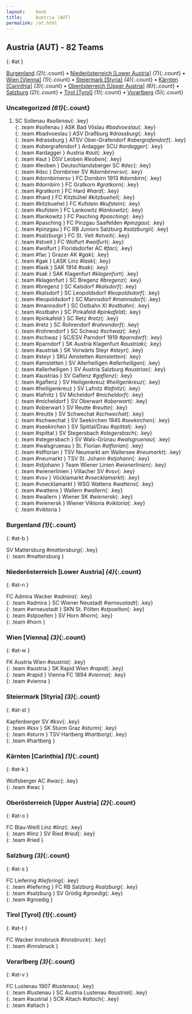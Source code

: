 ```yaml
---
layout:    book
title:     Austria (AUT)
permalink: /at.html
---
```


## Austria (AUT) - 82 Teams
{: #at }


[Burgenland](#at-b) _(2)_{:.count} • [Niederösterreich [Lower Austria]](#at-n) _(7)_{:.count} • [Wien [Vienna]](#at-w) _(1)_{:.count} • [Steiermark [Styria]](#at-st) _(4)_{:.count} • [Kärnten [Carinthia]](#at-k) _(3)_{:.count} • [Oberösterreich [Upper Austria]](#at-o) _(6)_{:.count} • [Salzburg](#at-s) _(2)_{:.count} • [Tirol [Tyrol]](#at-t) _(1)_{:.count} • [Vorarlberg](#at-v) _(5)_{:.count}


### Uncategorized _(61)_{:.count}

1. SC Sollenau _#sollenau_{: .key} <br>
{: .team #sollenau }
ASK Bad Vöslau _#badvoeslau_{: .key} <br>
{: .team #badvoeslau }
ASV Draßburg _#drassburg_{: .key} <br>
{: .team #drassburg }
ATSV Ober-Grafendorf _#obergrafendorf_{: .key} <br>
{: .team #obergrafendorf }
Ardagger SCU _#ardagger_{: .key} <br>
{: .team #ardagger }
Austria _#aut_{: .key} <br>
{: .team #aut }
DSV Leoben _#leoben_{: .key} <br>
{: .team #leoben }
Deutschlandsberger SC _#dsc_{: .key} <br>
{: .team #dsc }
Dornbirner SV _#dornbirnersv_{: .key} <br>
{: .team #dornbirnersv }
FC Dornbirn 1913 _#dornbirn_{: .key} <br>
{: .team #dornbirn }
FC Gratkorn _#gratkorn_{: .key} <br>
{: .team #gratkorn }
FC Hard _#hard_{: .key} <br>
{: .team #hard }
FC Kitzbühel _#kitzbuehel_{: .key} <br>
{: .team #kitzbuehel }
FC Kufstein _#kufstein_{: .key} <br>
{: .team #kufstein }
FC Lankowitz _#lankowitz_{: .key} <br>
{: .team #lankowitz }
FC Pasching _#pasching_{: .key} <br>
{: .team #pasching }
FC Pinzgau Saalfelden _#pinzgau_{: .key} <br>
{: .team #pinzgau }
FC RB Juniors Salzburg _#salzburgii_{: .key} <br>
{: .team #salzburgii }
FC St. Veit _#stveit_{: .key} <br>
{: .team #stveit }
FC Wolfurt _#wolfurt_{: .key} <br>
{: .team #wolfurt }
Floridsdorfer AC _#fac_{: .key} <br>
{: .team #fac }
Grazer AK _#gak_{: .key} <br>
{: .team #gak }
LASK Linz _#lask_{: .key} <br>
{: .team #lask }
SAK 1914 _#sak_{: .key} <br>
{: .team #sak }
SAK Klagenfurt _#klagenfurt_{: .key} <br>
{: .team #klagenfurt }
SC Bregenz _#bregenz_{: .key} <br>
{: .team #bregenz }
SC Kalsdorf _#kalsdorf_{: .key} <br>
{: .team #kalsdorf }
SC Leopoldsdorf _#leopoldsdorf_{: .key} <br>
{: .team #leopoldsdorf }
SC Mannsdorf _#mannsdorf_{: .key} <br>
{: .team #mannsdorf }
SC Ostbahn XI _#ostbahn_{: .key} <br>
{: .team #ostbahn }
SC Pinkafeld _#pinkafeld_{: .key} <br>
{: .team #pinkafeld }
SC Retz _#retz_{: .key} <br>
{: .team #retz }
SC Rohrendorf _#rohrendorf_{: .key} <br>
{: .team #rohrendorf }
SC Schwaz _#schwaz_{: .key} <br>
{: .team #schwaz }
SC/ESV Parndorf 1919 _#parndorf_{: .key} <br>
{: .team #parndorf }
SK Austria Klagenfurt _#austriak_{: .key} <br>
{: .team #austriak }
SK Vorwärts Steyr _#steyr_{: .key} <br>
{: .team #steyr }
SKU Amstetten _#amstetten_{: .key} <br>
{: .team #amstetten }
SV Allerheiligen _#allerheiligen_{: .key} <br>
{: .team #allerheiligen }
SV Austria Salzburg _#austrias_{: .key} <br>
{: .team #austrias }
SV Gaflenz _#gaflenz_{: .key} <br>
{: .team #gaflenz }
SV Heiligenkreuz _#heiligenkreuz_{: .key} <br>
{: .team #heiligenkreuz }
SV Lafnitz _#lafnitz_{: .key} <br>
{: .team #lafnitz }
SV Micheldorf _#micheldorf_{: .key} <br>
{: .team #micheldorf }
SV Oberwart _#oberwart_{: .key} <br>
{: .team #oberwart }
SV Reutte _#reutte_{: .key} <br>
{: .team #reutte }
SV Schwechat _#schwechat_{: .key} <br>
{: .team #schwechat }
SV Seekirchen 1945 _#seekirchen_{: .key} <br>
{: .team #seekirchen }
SV Spittal/Drau _#spittal_{: .key} <br>
{: .team #spittal }
SV Stegersbach _#stegersbach_{: .key} <br>
{: .team #stegersbach }
SV Wals-Grünau _#walsgruenau_{: .key} <br>
{: .team #walsgruenau }
St. Florian _#stflorian_{: .key} <br>
{: .team #stflorian }
TSV Neumarkt am Wallersee _#neumarkt_{: .key} <br>
{: .team #neumarkt }
TSV St. Johann _#stjohann_{: .key} <br>
{: .team #stjohann }
Team Wiener Linien _#wienerlinien_{: .key} <br>
{: .team #wienerlinien }
Villacher SV _#vsv_{: .key} <br>
{: .team #vsv }
Vöcklamarkt _#voecklamarkt_{: .key} <br>
{: .team #voecklamarkt }
WSG Wattens _#wattens_{: .key} <br>
{: .team #wattens }
Wallern _#wallern_{: .key} <br>
{: .team #wallern }
Wiener SK _#wienersk_{: .key} <br>
{: .team #wienersk }
Wiener Viktoria _#viktoria_{: .key} <br>
{: .team #viktoria }



### Burgenland _(1)_{:.count}
{: #at-b }





<div class='columns3' markdown='1'>

SV Mattersburg _#mattersburg_{: .key} <br>
{: .team #mattersburg }

</div>



### Niederösterreich [Lower Austria] _(4)_{:.count}
{: #at-n }





<div class='columns3' markdown='1'>

FC Admira Wacker _#admira_{: .key} <br>
{: .team #admira }
SC Wiener Neustadt _#wrneustadt_{: .key} <br>
{: .team #wrneustadt }
SKN St. Pölten _#stpoelten_{: .key} <br>
{: .team #stpoelten }
SV Horn _#horn_{: .key} <br>
{: .team #horn }

</div>



### Wien [Vienna] _(3)_{:.count}
{: #at-w }





<div class='columns3' markdown='1'>

FK Austria Wien _#austria_{: .key} <br>
{: .team #austria }
SK Rapid Wien _#rapid_{: .key} <br>
{: .team #rapid }
Vienna FC 1894 _#vienna_{: .key} <br>
{: .team #vienna }

</div>



### Steiermark [Styria] _(3)_{:.count}
{: #at-st }





<div class='columns3' markdown='1'>

Kapfenberger SV _#ksv_{: .key} <br>
{: .team #ksv }
SK Sturm Graz _#sturm_{: .key} <br>
{: .team #sturm }
TSV Hartberg _#hartberg_{: .key} <br>
{: .team #hartberg }

</div>



### Kärnten [Carinthia] _(1)_{:.count}
{: #at-k }





<div class='columns3' markdown='1'>

Wolfsberger AC _#wac_{: .key} <br>
{: .team #wac }

</div>



### Oberösterreich [Upper Austria] _(2)_{:.count}
{: #at-o }





<div class='columns3' markdown='1'>

FC Blau-Weiß Linz _#linz_{: .key} <br>
{: .team #linz }
SV Ried _#ried_{: .key} <br>
{: .team #ried }

</div>



### Salzburg _(3)_{:.count}
{: #at-s }





<div class='columns3' markdown='1'>

FC Liefering _#liefering_{: .key} <br>
{: .team #liefering }
FC RB Salzburg _#salzburg_{: .key} <br>
{: .team #salzburg }
SV Grödig _#groedig_{: .key} <br>
{: .team #groedig }

</div>



### Tirol [Tyrol] _(1)_{:.count}
{: #at-t }





<div class='columns3' markdown='1'>

FC Wacker Innsbruck _#innsbruck_{: .key} <br>
{: .team #innsbruck }

</div>



### Vorarlberg _(3)_{:.count}
{: #at-v }





<div class='columns3' markdown='1'>

FC Lustenau 1907 _#lustenau_{: .key} <br>
{: .team #lustenau }
SC Austria Lustenau _#austrial_{: .key} <br>
{: .team #austrial }
SCR Altach _#altach_{: .key} <br>
{: .team #altach }

</div>


 
